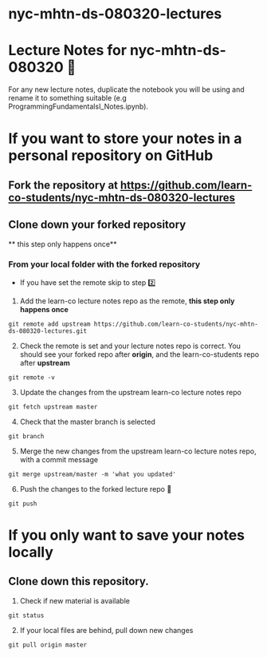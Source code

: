 # nyc-mhtn-ds-080320-lectures

# Lecture Notes for nyc-mhtn-ds-080320 :floppy_disk:

For any new lecture notes, duplicate the notebook you will be using and rename it to something suitable (e.g ProgrammingFundamentalsI_Notes.ipynb). 


# If you want to store your notes in a personal repository on GitHub

## Fork the repository at https://github.com/learn-co-students/nyc-mhtn-ds-080320-lectures
## Clone down your forked repository
** this step only happens once**

### From your local folder with the forked repository

* If you have set the remote skip to step :two:

1. Add the learn-co lecture notes repo as the remote, **this step only happens once**
```
git remote add upstream https://github.com/learn-co-students/nyc-mhtn-ds-080320-lectures.git
```

2. Check the remote is set and your lecture notes repo is correct.
You should see your forked repo after **origin**, and the learn-co-students repo after **upstream**

```
git remote -v
```

3. Update the changes from the upstream learn-co lecture notes repo
```
git fetch upstream master
```

4. Check that the master branch is selected
```
git branch
```

5. Merge the new changes from the upstream learn-co lecture notes repo, with a commit message
```
git merge upstream/master -m 'what you updated'
```

6. Push the changes to the forked lecture repo :raised_hands:
```
git push
```

# If you only want to save your notes locally

## Clone down this repository.

1. Check if new material is available
```
git status
```

2. If your local files are behind, pull down new changes
```
git pull origin master
```
